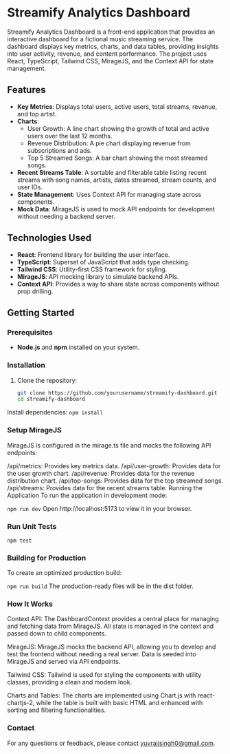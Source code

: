 # Streamify Analytics Dashboard

Streamify Analytics Dashboard is a front-end application that provides an interactive dashboard for a fictional music streaming service. The dashboard displays key metrics, charts, and data tables, providing insights into user activity, revenue, and content performance. The project uses React, TypeScript, Tailwind CSS, MirageJS, and the Context API for state management.

## Features

- **Key Metrics**: Displays total users, active users, total streams, revenue, and top artist.
- **Charts**:
  - User Growth: A line chart showing the growth of total and active users over the last 12 months.
  - Revenue Distribution: A pie chart displaying revenue from subscriptions and ads.
  - Top 5 Streamed Songs: A bar chart showing the most streamed songs.
- **Recent Streams Table**: A sortable and filterable table listing recent streams with song names, artists, dates streamed, stream counts, and user IDs.
- **State Management**: Uses Context API for managing state across components.
- **Mock Data**: MirageJS is used to mock API endpoints for development without needing a backend server.

## Technologies Used

- **React**: Frontend library for building the user interface.
- **TypeScript**: Superset of JavaScript that adds type checking.
- **Tailwind CSS**: Utility-first CSS framework for styling.
- **MirageJS**: API mocking library to simulate backend APIs.
- **Context API**: Provides a way to share state across components without prop drilling.

## Getting Started

### Prerequisites

- **Node.js** and **npm** installed on your system.

### Installation

1. Clone the repository:

   ```bash
   git clone https://github.com/yourusername/streamify-dashboard.git
   cd streamify-dashboard
Install dependencies:
`npm install`

### Setup MirageJS
MirageJS is configured in the mirage.ts file and mocks the following API endpoints:

/api/metrics: Provides key metrics data.
/api/user-growth: Provides data for the user growth chart.
/api/revenue: Provides data for the revenue distribution chart.
/api/top-songs: Provides data for the top streamed songs.
/api/streams: Provides data for the recent streams table.
Running the Application
To run the application in development mode:

`npm run dev`
Open http://localhost:5173 to view it in your browser.

### Run Unit Tests
`npm test`

### Building for Production
To create an optimized production build:

`npm run build`
The production-ready files will be in the dist folder.

### How It Works
Context API: The DashboardContext provides a central place for managing and fetching data from MirageJS. All state is managed in the context and passed down to child components.

MirageJS: MirageJS mocks the backend API, allowing you to develop and test the frontend without needing a real server. Data is seeded into MirageJS and served via API endpoints.

Tailwind CSS: Tailwind is used for styling the components with utility classes, providing a clean and modern look.

Charts and Tables: The charts are implemented using Chart.js with react-chartjs-2, while the table is built with basic HTML and enhanced with sorting and filtering functionalities.

### Contact
For any questions or feedback, please contact yuvrajjsingh0@gmail.com.